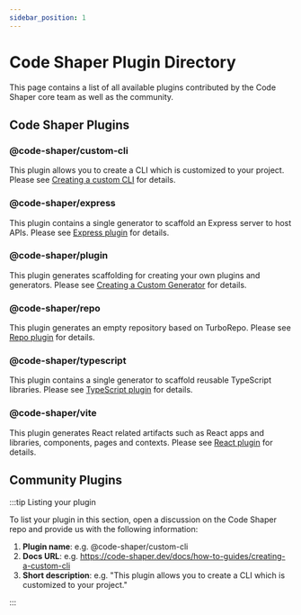 ```yaml
---
sidebar_position: 1
---
```


# Code Shaper Plugin Directory

This page contains a list of all available plugins contributed by the Code
Shaper core team as well as the community.

## Code Shaper Plugins

### @code-shaper/custom-cli

This plugin allows you to create a CLI which is customized to your project.
Please see [Creating a custom CLI](../how-to-guides/creating-a-custom-cli) for
details.

### @code-shaper/express

This plugin contains a single generator to scaffold an Express server to host
APIs. Please see [Express plugin](../reference/express-plugin.md) for details.

### @code-shaper/plugin

This plugin generates scaffolding for creating your own plugins and generators.
Please see
[Creating a Custom Generator](../how-to-guides/creating-a-custom-generator.md)
for details.

### @code-shaper/repo

This plugin generates an empty repository based on TurboRepo. Please see
[Repo plugin](../reference/repo-plugin.md) for details.

### @code-shaper/typescript

This plugin contains a single generator to scaffold reusable TypeScript
libraries. Please see [TypeScript plugin](../reference/typescript-plugin.md) for
details.

### @code-shaper/vite

This plugin generates React related artifacts such as React apps and libraries,
components, pages and contexts. Please see
[React plugin](../reference/vite-plugin.md) for details.

## Community Plugins

:::tip Listing your plugin

To list your plugin in this section, open a discussion on the Code Shaper repo
and provide us with the following information:

1. **Plugin name**: e.g. @code-shaper/custom-cli
2. **Docs URL**: e.g.
   https://code-shaper.dev/docs/how-to-guides/creating-a-custom-cli
3. **Short description**: e.g. "This plugin allows you to create a CLI which is
   customized to your project."

:::
